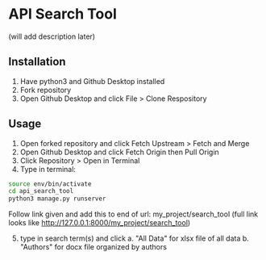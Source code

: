 # API Search Tool

(will add description later)

## Installation

1. Have python3 and Github Desktop installed
2. Fork repository
3. Open Github Desktop and click File > Clone Respository

## Usage

1. Open forked repository and click Fetch Upstream > Fetch and Merge
2. Open Github Desktop and click Fetch Origin then Pull Origin
3. Click Repository > Open in Terminal
4. Type in terminal:

```bash
source env/bin/activate
cd api_search_tool
python3 manage.py runserver
```

Follow link given and add this to end of url:
my_project/search_tool
(full link looks like http://127.0.0.1:8000/my_project/search_tool)

5. type in search term(s) and click 
    a. "All Data" for xlsx file of all data
    b. "Authors" for docx file organized by authors